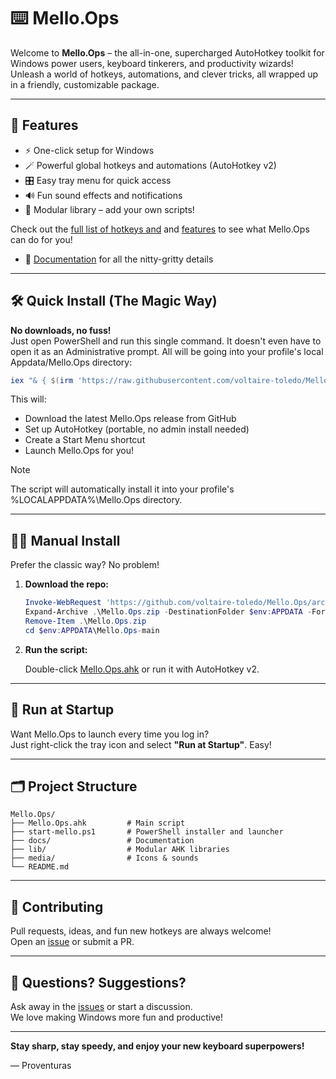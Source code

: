# ⌨️ Mello.Ops

Welcome to **Mello.Ops** – the all-in-one, supercharged AutoHotkey toolkit for Windows power users, keyboard tinkerers, and productivity wizards!  
Unleash a world of hotkeys, automations, and clever tricks, all wrapped up in a friendly, customizable package.

---

## 🚀 Features

- ⚡️ One-click setup for Windows
- 🪄 Powerful global hotkeys and automations (AutoHotkey v2)
- 🎛️ Easy tray menu for quick access
- 🔊 Fun sound effects and notifications
- 🧩 Modular library – add your own scripts!

Check out the [full list of hotkeys and](docs/README.md#hotkeys) and [features](docs/README.md#features) to see what Mello.Ops can do for you!

- 📜 [Documentation](docs/README.md) for all the nitty-gritty details

---

## 🛠️ Quick Install (The Magic Way)

**No downloads, no fuss!**  
Just open PowerShell and run this single command. It doesn't even have to open it as an Administrative prompt. All will be going into your profile's local Appdata/Mello.Ops directory:

```powershell
iex "& { $(irm 'https://raw.githubusercontent.com/voltaire-toledo/Mello.Ops/main/Start-Mello.ps1') }"
```

This will:

- Download the latest Mello.Ops release from GitHub  
- Set up AutoHotkey (portable, no admin install needed)
- Create a Start Menu shortcut
- Launch Mello.Ops for you!

> [!NOTE]  
> The script will automatically install it into your profile's %LOCALAPPDATA%\Mello.Ops directory.

---

## 🧑‍💻 Manual Install

Prefer the classic way? No problem!

1. **Download the repo:**

   ```powershell
   Invoke-WebRequest 'https://github.com/voltaire-toledo/Mello.Ops/archive/refs/heads/main.zip' -OutFile .\Mello.Ops.zip
   Expand-Archive .\Mello.Ops.zip -DestinationFolder $env:APPDATA -Force
   Remove-Item .\Mello.Ops.zip
   cd $env:APPDATA\Mello.Ops-main
   ```

2. **Run the script:**

   Double-click [Mello.Ops.ahk](http://_vscodecontentref_/0) or run it with AutoHotkey v2.

---

## 🏁 Run at Startup

Want Mello.Ops to launch every time you log in?  
Just right-click the tray icon and select **"Run at Startup"**. Easy!

---

## 🗂️ Project Structure

```plaintext
Mello.Ops/
├── Mello.Ops.ahk         # Main script
├── start-mello.ps1       # PowerShell installer and launcher
├── docs/                 # Documentation
├── lib/                  # Modular AHK libraries
├── media/                # Icons & sounds
└── README.md
```

---

## 🤝 Contributing

Pull requests, ideas, and fun new hotkeys are always welcome!  
Open an [issue](https://github.com/voltaire-toledo/Mello.Ops/issues) or submit a PR.

---

## 💬 Questions? Suggestions?

Ask away in the [issues](https://github.com/voltaire-toledo/Mello.Ops/issues) or start a discussion.  
We love making Windows more fun and productive!

---

**Stay sharp, stay speedy, and enjoy your new keyboard superpowers!**

— Proventuras

